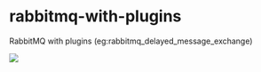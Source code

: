 # rabbitmq-with-plugins
RabbitMQ with plugins (eg:rabbitmq_delayed_message_exchange) 

[![](https://images.microbadger.com/badges/image/thebizark/rabbitmq-with-plugins.svg)](https://microbadger.com/images/thebizark/rabbitmq-with-plugins "Get your own image badge on microbadger.com")

